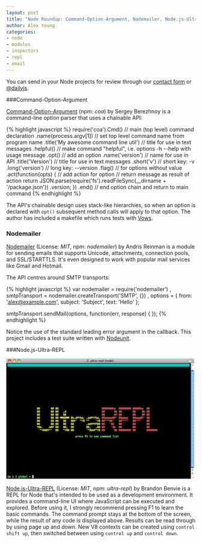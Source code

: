 ```yaml
---
layout: post
title: "Node Roundup: Command-Option-Argument, Nodemailer, Node.js-Ultra-REPL"
author: Alex Young
categories: 
- node
- modules
- inspectors
- repl
- email
---
```


<div class="intro">
You can send in your Node projects for review through our <a href="/contact.html">contact form</a> or <a href="http://twitter.com/dailyjs">@dailyjs</a>.
</div>

###Command-Option-Argument

[Command-Option-Argument](https://github.com/veged/coa) (npm: _coa_) by Sergey Berezhnoy is a command-line option parser that uses a chainable API:

{% highlight javascript %}
require('coa').Cmd() // main (top level) command declaration
  .name(process.argv[1]) // set top level command name from program name
  .title('My awesome command line util') // title for use in text messages
  .helpful() // make command "helpful", i.e. options -h --help with usage message
  .opt() // add an option
    .name('version') // name for use in API
    .title('Version') // title for use in text messages
    .short('v') // short key: -v
    .long('version') // long key: --version
    .flag() // for options without value
    .act(function(opts) { // add action for option
      // return message as result of action
      return JSON.parse(require('fs').readFileSync(__dirname + '/package.json'))
          .version;
    })
    .end() // end option chain and return to main command
{% endhighlight %}

The API's chainable design uses stack-like hierarchies, so when an option is declared with `opt()` subsequent method calls will apply to that option.  The author has included a makefile which runs tests with [Vows](http://vowsjs.org/).

### Nodemailer

[Nodemailer](https://github.com/andris9/Nodemailer) (License: _MIT_, npm: _nodemailer_) by Andris Reinman is a module for sending emails that supports Unicode, attachments, connection pools, and SSL/STARTTLS.  It's even designed to work with popular mail services like Gmail and Hotmail.

The API centres around SMTP transports:

{% highlight javascript %}
var nodemailer = require('nodemailer')
  , smtpTransport = nodemailer.createTransport('SMTP', {})
  , options = { from: 'alex@example.com', subject: 'Subject', text: 'Hello' };

smtpTransport.sendMail(options, function(err, response) {
});
{% endhighlight %}

Notice the use of the standard leading error argument in the callback.  This project includes a test suite written with [Nodeunit](https://github.com/caolan/nodeunit).

###Node.js-Ultra-REPL

![ultra-repl](/images/posts/ultrarepl.png)

[Node.js-Ultra-REPL](https://github.com/Benvie/Node.js-Ultra-REPL) (License: _MIT_, npm: _ultra-repl_) by Brandon Benvie is a REPL for Node that's intended to be used as a development environment.  It provides a command-line UI where JavaScript can be executed and explored.  Before using it, I strongly recommend pressing F1 to learn the basic commands.
The command prompt stays at the bottom of the screen, while the result of any code is displayed above.  Results can be read through by using page up and down.  New V8 contexts can be created using `control shift up`, then switched between using `control up` and `control down`.

